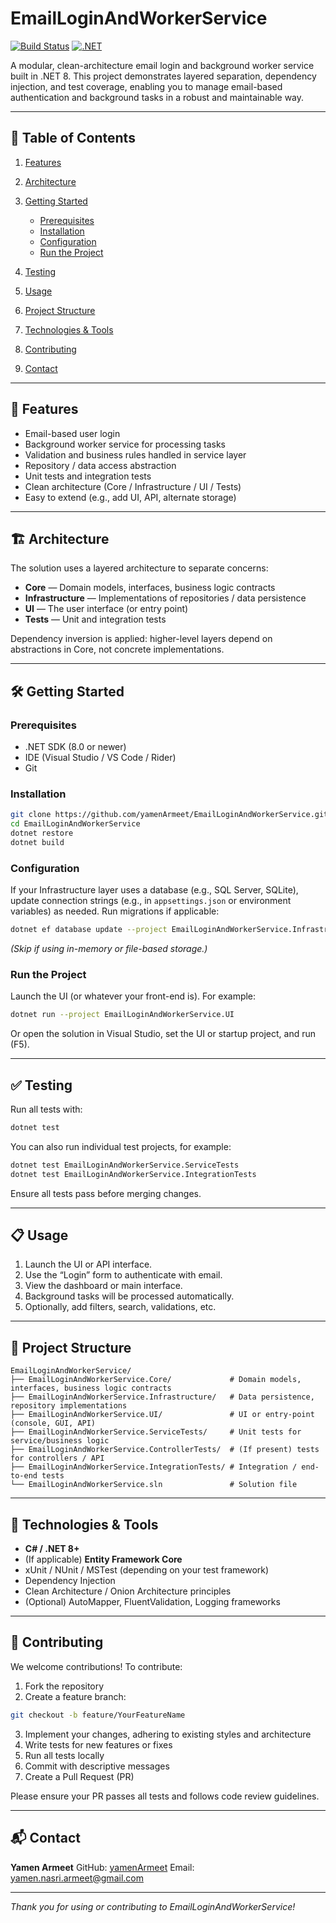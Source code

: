 # EmailLoginAndWorkerService

[![Build Status](https://img.shields.io/github/actions/workflow/status/yamenArmeet/EmailLoginAndWorkerService/dotnet.yml?branch=main)](https://github.com/yamenArmeet/EmailLoginAndWorkerService/actions)
[![.NET](https://img.shields.io/badge/.NET-8%2B-blue)](https://dotnet.microsoft.com)

A modular, clean-architecture email login and background worker service built in .NET 8. This project demonstrates layered separation, dependency injection, and test coverage, enabling you to manage email-based authentication and background tasks in a robust and maintainable way.

---

## 📌 Table of Contents

1. [Features](#features)
2. [Architecture](#architecture)
3. [Getting Started](#getting-started)

   * [Prerequisites](#prerequisites)
   * [Installation](#installation)
   * [Configuration](#configuration)
   * [Run the Project](#run-the-project)
4. [Testing](#testing)
5. [Usage](#usage)
6. [Project Structure](#project-structure)
7. [Technologies & Tools](#technologies--tools)
8. [Contributing](#contributing)
9. [Contact](#contact)

---

## 🚀 Features

* Email-based user login
* Background worker service for processing tasks
* Validation and business rules handled in service layer
* Repository / data access abstraction
* Unit tests and integration tests
* Clean architecture (Core / Infrastructure / UI / Tests)
* Easy to extend (e.g., add UI, API, alternate storage)

---

## 🏗 Architecture

The solution uses a layered architecture to separate concerns:

* **Core** — Domain models, interfaces, business logic contracts
* **Infrastructure** — Implementations of repositories / data persistence
* **UI** — The user interface (or entry point)
* **Tests** — Unit and integration tests

Dependency inversion is applied: higher-level layers depend on abstractions in Core, not concrete implementations.

---

## 🛠 Getting Started

### Prerequisites

* .NET SDK (8.0 or newer)
* IDE (Visual Studio / VS Code / Rider)
* Git

### Installation

```bash
git clone https://github.com/yamenArmeet/EmailLoginAndWorkerService.git
cd EmailLoginAndWorkerService
dotnet restore
dotnet build
```

### Configuration

If your Infrastructure layer uses a database (e.g., SQL Server, SQLite), update connection strings (e.g., in `appsettings.json` or environment variables) as needed. Run migrations if applicable:

```bash
dotnet ef database update --project EmailLoginAndWorkerService.Infrastructure
```

*(Skip if using in-memory or file-based storage.)*

### Run the Project

Launch the UI (or whatever your front-end is). For example:

```bash
dotnet run --project EmailLoginAndWorkerService.UI
```

Or open the solution in Visual Studio, set the UI or startup project, and run (F5).

---

## ✅ Testing

Run all tests with:

```bash
dotnet test
```

You can also run individual test projects, for example:

```bash
dotnet test EmailLoginAndWorkerService.ServiceTests
dotnet test EmailLoginAndWorkerService.IntegrationTests
```

Ensure all tests pass before merging changes.

---

## 📋 Usage

1. Launch the UI or API interface.
2. Use the “Login” form to authenticate with email.
3. View the dashboard or main interface.
4. Background tasks will be processed automatically.
5. Optionally, add filters, search, validations, etc.

---

## 💾 Project Structure

```
EmailLoginAndWorkerService/
├── EmailLoginAndWorkerService.Core/             # Domain models, interfaces, business logic contracts  
├── EmailLoginAndWorkerService.Infrastructure/   # Data persistence, repository implementations  
├── EmailLoginAndWorkerService.UI/               # UI or entry-point (console, GUI, API)  
├── EmailLoginAndWorkerService.ServiceTests/     # Unit tests for service/business logic  
├── EmailLoginAndWorkerService.ControllerTests/  # (If present) tests for controllers / API  
├── EmailLoginAndWorkerService.IntegrationTests/ # Integration / end-to-end tests  
└── EmailLoginAndWorkerService.sln               # Solution file  
```

---

## 🧰 Technologies & Tools

* **C# / .NET 8+**
* (If applicable) **Entity Framework Core**
* xUnit / NUnit / MSTest (depending on your test framework)
* Dependency Injection
* Clean Architecture / Onion Architecture principles
* (Optional) AutoMapper, FluentValidation, Logging frameworks

---

## 🤝 Contributing

We welcome contributions! To contribute:

1. Fork the repository
2. Create a feature branch:

```bash
git checkout -b feature/YourFeatureName
```

3. Implement your changes, adhering to existing styles and architecture
4. Write tests for new features or fixes
5. Run all tests locally
6. Commit with descriptive messages
7. Create a Pull Request (PR)

Please ensure your PR passes all tests and follows code review guidelines.

---

## 📬 Contact

**Yamen Armeet**
GitHub: [yamenArmeet](https://github.com/yamenArmeet)
Email: [yamen.nasri.armeet@gmail.com](mailto:yamen.nasri.armeet@gmail.com)

---

*Thank you for using or contributing to EmailLoginAndWorkerService!*
